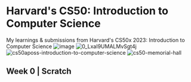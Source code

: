 # Harvard's CS50: Introduction to Computer Science
My learnings &amp; submissions from Harvard's CS50x 2023: Introduction to Computer Science
![image](https://github.com/thousandecibles/CS50x2023/assets/83544346/2ad27954-1af7-4233-9071-cd192c007d82)
![0_LxaI9UMALMvSgt4j](https://github.com/thousandecibles/CS50x2023/assets/83544346/9e965412-b6cc-4a9d-90fe-0e50c983b543)
![cs50aposs-introduction-to-computer-science](https://github.com/thousandecibles/CS50x2023/assets/83544346/a3ebb746-7a55-4d9b-8b41-d8895b8ac590)
![cs50-memorial-hall](https://github.com/thousandecibles/CS50x2023/assets/83544346/a1389910-f439-4c0d-a473-65dad9ef5dfc)

## Week 0 | Scratch
